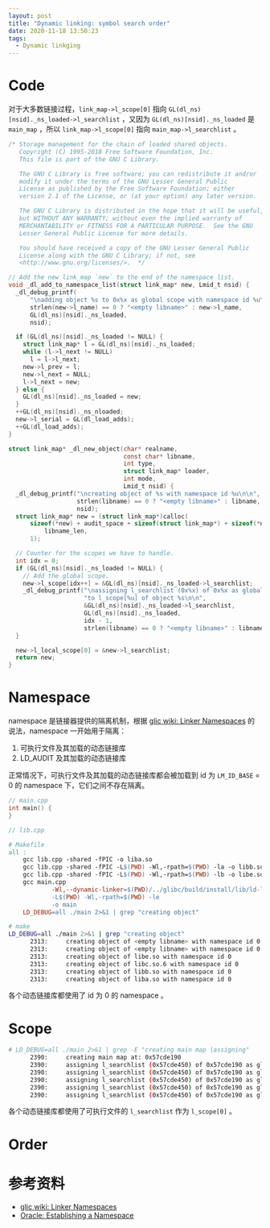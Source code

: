 ```yaml
---
layout: post
title: "Dynamic linking: symbol search order"
date: 2020-11-18 13:50:23
tags:
  - Dynamic linkging
---
```


# Code

对于大多数链接过程，`link_map->l_scope[0]` 指向 `GL(dl_ns)[nsid]._ns_loaded->l_searchlist` ，又因为 `GL(dl_ns)[nsid]._ns_loaded` 是 `main_map` ，所以 `link_map->l_scope[0]` 指向 `main_map->l_searchlist` 。

```c
/* Storage management for the chain of loaded shared objects.
   Copyright (C) 1995-2018 Free Software Foundation, Inc.
   This file is part of the GNU C Library.

   The GNU C Library is free software; you can redistribute it and/or
   modify it under the terms of the GNU Lesser General Public
   License as published by the Free Software Foundation; either
   version 2.1 of the License, or (at your option) any later version.

   The GNU C Library is distributed in the hope that it will be useful,
   but WITHOUT ANY WARRANTY; without even the implied warranty of
   MERCHANTABILITY or FITNESS FOR A PARTICULAR PURPOSE.  See the GNU
   Lesser General Public License for more details.

   You should have received a copy of the GNU Lesser General Public
   License along with the GNU C Library; if not, see
   <http://www.gnu.org/licenses/>.  */

// Add the new link_map `new` to the end of the namespace list.
void _dl_add_to_namespace_list(struct link_map* new, Lmid_t nsid) {
  _dl_debug_printf(
      "\nadding object %s to 0x%x as global scope with namespace id %u\n\n",
      strlen(new->l_name) == 0 ? "<empty libname>" : new->l_name,
      GL(dl_ns)[nsid]._ns_loaded,
      nsid);

  if (GL(dl_ns)[nsid]._ns_loaded != NULL) {
    struct link_map* l = GL(dl_ns)[nsid]._ns_loaded;
    while (l->l_next != NULL)
      l = l->l_next;
    new->l_prev = l;
    new->l_next = NULL;
    l->l_next = new;
  } else {
    GL(dl_ns)[nsid]._ns_loaded = new;
  }
  ++GL(dl_ns)[nsid]._ns_nloaded;
  new->l_serial = GL(dl_load_adds);
  ++GL(dl_load_adds);
}

struct link_map* _dl_new_object(char* realname,
                                const char* libname,
                                int type,
                                struct link_map* loader,
                                int mode,
                                Lmid_t nsid) {
  _dl_debug_printf("\ncreating object of %s with namespace id %u\n\n",
                   strlen(libname) == 0 ? "<empty libname>" : libname,
                   nsid);
  struct link_map* new = (struct link_map*)calloc(
      sizeof(*new) + audit_space + sizeof(struct link_map*) + sizeof(*newname) +
          libname_len,
      1);

  // Counter for the scopes we have to handle.
  int idx = 0;
  if (GL(dl_ns)[nsid]._ns_loaded != NULL) {
    // Add the global scope.
    new->l_scope[idx++] = &GL(dl_ns)[nsid]._ns_loaded->l_searchlist;
    _dl_debug_printf("\nassigning l_searchlist (0x%x) of 0x%x as global scope "
                     "to l_scope[%u] of object %s\n\n",
                     &GL(dl_ns)[nsid]._ns_loaded->l_searchlist,
                     GL(dl_ns)[nsid]._ns_loaded,
                     idx - 1,
                     strlen(libname) == 0 ? "<empty libname>" : libname);
  }

  new->l_local_scope[0] = &new->l_searchlist;
  return new;
}
```

# Namespace

namespace 是链接器提供的隔离机制，根据 [glic wiki: Linker Namespaces](https://sourceware.org/glibc/wiki/LinkerNamespaces) 的说法，namespace 一开始用于隔离：

1. 可执行文件及其加载的动态链接库
2. LD_AUDIT 及其加载的动态链接库

正常情况下，可执行文件及其加载的动态链接库都会被加载到 id 为 `LM_ID_BASE` = 0 的 namespace 下，它们之间不存在隔离。

```cpp
// main.cpp
int main() {
}
```

```cpp
// lib.cpp
```

```makefile
# Makefile
all :
    gcc lib.cpp -shared -fPIC -o liba.so
    gcc lib.cpp -shared -fPIC -L$(PWD) -Wl,-rpath=$(PWD) -la -o libb.so
    gcc lib.cpp -shared -fPIC -L$(PWD) -Wl,-rpath=$(PWD) -lb -o libe.so
    gcc main.cpp                                                                        \
            -Wl,--dynamic-linker=$(PWD)/../glibc/build/install/lib/ld-linux-x86-64.so.2 \
            -L$(PWD) -Wl,-rpath=$(PWD) -le                                              \
            -o main
    LD_DEBUG=all ./main 2>&1 | grep "creating object"
```

```bash
# make
LD_DEBUG=all ./main 2>&1 | grep "creating object"
      2313:     creating object of <empty libname> with namespace id 0
      2313:     creating object of <empty libname> with namespace id 0
      2313:     creating object of libe.so with namespace id 0
      2313:     creating object of libc.so.6 with namespace id 0
      2313:     creating object of libb.so with namespace id 0
      2313:     creating object of liba.so with namespace id 0
```

各个动态链接库都使用了 id 为 0 的 namespace 。

# Scope

```bash
# LD_DEBUG=all ./main 2>&1 | grep -E "creating main map |assigning"
      2390:     creating main map at: 0x57cde190
      2390:     assigning l_searchlist (0x57cde450) of 0x57cde190 as global scope to l_scope[0] of object <empty libname>
      2390:     assigning l_searchlist (0x57cde450) of 0x57cde190 as global scope to l_scope[0] of object libe.so
      2390:     assigning l_searchlist (0x57cde450) of 0x57cde190 as global scope to l_scope[0] of object libc.so.6
      2390:     assigning l_searchlist (0x57cde450) of 0x57cde190 as global scope to l_scope[0] of object libb.so
      2390:     assigning l_searchlist (0x57cde450) of 0x57cde190 as global scope to l_scope[0] of object liba.so
```

各个动态链接库都使用了可执行文件的 `l_searchlist` 作为 `l_scope[0]` 。

# Order

# 参考资料

+ [glic wiki: Linker Namespaces](https://sourceware.org/glibc/wiki/LinkerNamespaces)
+ [Oracle: Establishing a Namespace](https://docs.oracle.com/cd/E19120-01/open.solaris/819-0690/chapter6-1243/index.html)
